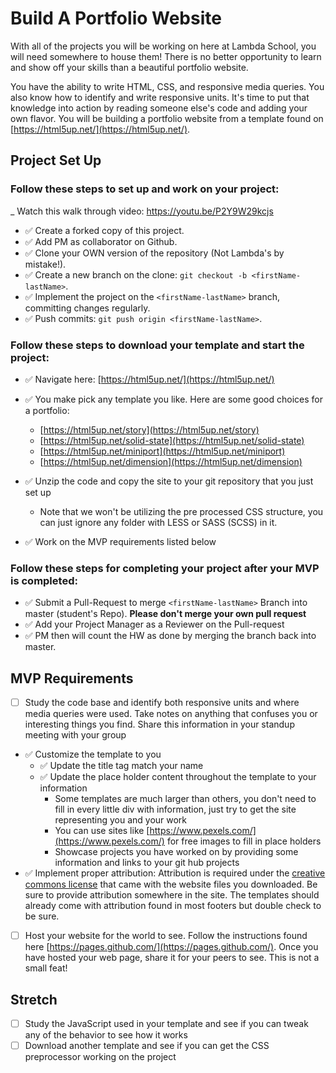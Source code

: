 # Build A Portfolio Website

With all of the projects you will be working on here at Lambda School, you will need somewhere to house them!  There is no better opportunity to learn and show off your skills than a beautiful portfolio website.  

You have the ability to write HTML, CSS, and responsive media queries.  You also know how to identify and write responsive units.  It's time to put that knowledge into action by reading someone else's code and adding your own flavor.  You will be building a portfolio website from a template found on [https://html5up.net/](https://html5up.net/).

## Project Set Up

### Follow these steps to set up and work on your project:

_ Watch this walk through video:  https://youtu.be/P2Y9W29kcjs

- :white_check_mark: Create a forked copy of this project.
- :white_check_mark: Add PM as collaborator on Github.
- :white_check_mark: Clone your OWN version of the repository (Not Lambda's by mistake!).
- :white_check_mark: Create a new branch on the clone: `git checkout -b <firstName-lastName>`.
- :white_check_mark: Implement the project on the `<firstName-lastName>` branch, committing changes regularly.
- :white_check_mark: Push commits: `git push origin <firstName-lastName>`.

### Follow these steps to download your template and start the project:

- :white_check_mark: Navigate here: [https://html5up.net/](https://html5up.net/)
- :white_check_mark: You make pick any template you like.  Here are some good choices for a portfolio:
	- [https://html5up.net/story](https://html5up.net/story)
	- [https://html5up.net/solid-state](https://html5up.net/solid-state)
	- [https://html5up.net/miniport](https://html5up.net/miniport)
	- [https://html5up.net/dimension](https://html5up.net/dimension)

- :white_check_mark: Unzip the code and copy the site to your git repository that you just set up
  * Note that we won't be utilizing the pre processed CSS structure, you can just ignore any folder with LESS or SASS (SCSS) in it.
- :white_check_mark: Work on the MVP requirements listed below

### Follow these steps for completing your project after your MVP is completed:

- :white_check_mark: Submit a Pull-Request to merge `<firstName-lastName>` Branch into master (student's Repo). **Please don't merge your own pull request**
- :white_check_mark: Add your Project Manager as a Reviewer on the Pull-request
- :white_check_mark: PM then will count the HW as done by merging the branch back into master.

## MVP Requirements

- [ ] Study the code base and identify both responsive units and where media queries were used.  Take notes on anything that confuses you or interesting things you find.  Share this information in your standup meeting with your group
- :white_check_mark: Customize the template to you 
	- :white_check_mark: Update the title tag match your name
	- :white_check_mark: Update the place holder content throughout the template to your information
		* Some templates are much larger than others, you don't need to fill in every little div with information, just try to get the site representing you and your work 
		* You can use sites like [https://www.pexels.com/](https://www.pexels.com/) for free images to fill in place holders
		* Showcase projects you have worked on by providing some information and links to your git hub projects
- :white_check_mark: Implement proper attribution: Attribution is required under the [creative commons license](https://html5up.net/license) that came with the website files you downloaded.  Be sure to provide attribution somewhere in the site.  The templates should already come with attribution found in most footers but double check to be sure.
- [ ] Host your website for the world to see. Follow the instructions found here [https://pages.github.com/](https://pages.github.com/).  Once you have hosted your web page, share it for your peers to see.  This is not a small feat!

## Stretch

- [ ] Study the JavaScript used in your template and see if you can tweak any of the behavior to see how it works
- [ ] Download another template and see if you can get the CSS preprocessor working on the project
